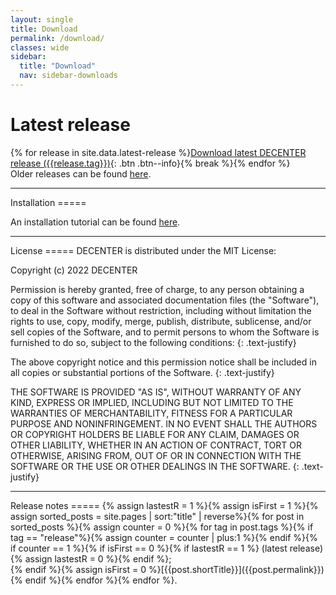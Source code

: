```yaml
---
layout: single
title: Download
permalink: /download/
classes: wide
sidebar:
  title: "Download"
  nav: sidebar-downloads
---
```

Latest release
=====
{% for release in site.data.latest-release %}[Download latest DECENTER release ({{release.tag}})]({{release.urlZip}}){: .btn .btn--info}{% break %}{% endfor %}
<br>Older releases can be found [here](https://github.com/decenter2021/decenter/releases/).

<hr>
Installation
=====

An installation tutorial can be found [here](/tutorials/installation/). <br>
<hr>
License
=====
DECENTER is distributed under the MIT License: <!--[<span style="color:purple">possibly change license</span>]-->


Copyright (c) 2022 DECENTER

Permission is hereby granted, free of charge, to any person obtaining a copy
of this software and associated documentation files (the "Software"), to deal
in the Software without restriction, including without limitation the rights
to use, copy, modify, merge, publish, distribute, sublicense, and/or sell
copies of the Software, and to permit persons to whom the Software is
furnished to do so, subject to the following conditions:
{: .text-justify}

The above copyright notice and this permission notice shall be included in all
copies or substantial portions of the Software.
{: .text-justify}

THE SOFTWARE IS PROVIDED "AS IS", WITHOUT WARRANTY OF ANY KIND, EXPRESS OR
IMPLIED, INCLUDING BUT NOT LIMITED TO THE WARRANTIES OF MERCHANTABILITY,
FITNESS FOR A PARTICULAR PURPOSE AND NONINFRINGEMENT. IN NO EVENT SHALL THE
AUTHORS OR COPYRIGHT HOLDERS BE LIABLE FOR ANY CLAIM, DAMAGES OR OTHER
LIABILITY, WHETHER IN AN ACTION OF CONTRACT, TORT OR OTHERWISE, ARISING FROM,
OUT OF OR IN CONNECTION WITH THE SOFTWARE OR THE USE OR OTHER DEALINGS IN THE
SOFTWARE.
{: .text-justify}

<hr>
Release notes
=====
{% assign lastestR = 1 %}{% assign isFirst = 1 %}{% assign sorted_posts = site.pages | sort:"title" | reverse%}{% for post in sorted_posts %}{% assign counter = 0 %}{% for tag in post.tags %}{% if tag == "release"%}{% assign counter = counter | plus:1 %}{% endif %}{% if counter == 1 %}{% if isFirst == 0 %}{% if lastestR == 1 %} (latest release){% assign lastestR = 0 %}{% endif %};<br>{% endif %}{% assign isFirst = 0 %}[{{post.shortTitle}}]({{post.permalink}}){% endif %}{% endfor %}{% endfor %}.
